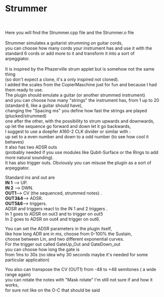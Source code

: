 # Strummer <br>
<br>
<br>
Here you will find the Strummer.cpp file and the Strummer.o file <br>
<br>
Strummer simulates a guitarist strumming on guitar cords, <br>
you can choose how many cords your instrument has and use it with the <br>
standard 6 cords or add more to it and transform it into a sort of <br>
arpeggiator.<br>
<br>
It is inspired by the Phazerville strum applet but is somehow not the same thing <br>
(so don't expect a clone, it's a only inspired not cloned). <br>
I added the scales from the CopierMaschine just for fun and because I had them ready to use. <br> 
The plugin should emulate a guitar (or another strummed instrument) <br>
and you can choose how many "strings" the instrument has, from 1 up to 20 (standard 6, like a guitar should have),<br>
changing the "Spacing ms" you define how fast the strings are played (plucked/strummed)<br>
one after the other, with the possibility to strum upwards and downwards,<br>
up let the sequence go forward and down let it go backwards,<br>
I suggest to use a doepfer A160-2 CLK divider or similar with : <br>
up set to a even number and down to a odd number (to see how cool it behaves)<br>
it also has two ADSR outs <br>
(probably needed if you use modules like Qubit-Surface or the Rings to add more natural sounding).<br>
It has also trigger outs. Obviously you can misuse the plugin as a sort of arpeggiator.

Standard ins and out are <br>
 **IN 1** --> UP. <br>
 **IN 2** --> DWN.  <br>
 **OUT1**--> CV (the sequenced, strummed notes) . <br>
 **OUT3&4**--> ADSR. <br>
 **OUT5&6**--> triggers. <br>
ADSR and triggers react to the IN 1 and 2 triggers .<br>
In 1 goes to ADSR on out3 and to trigger on out5 <br>
In 2 goes to ADSR on out4 and trigger on out6.<br>

You can set the ADSR parameters in the plugin itself, <br>
like how long ADR are in ms, choose from 0-100% the Sustain, <br>
choose between Lin, and two different exponential curves. <br>
For the trigger out called GateUp_Out and GateDown_out <br>
you can choose how long the gate is <br>
from 1ms to 30s (no idea why 30 seconds maybe it's needed for some particular application)<br>

You also can transpose the CV (OUT1) from -48 to +48 semitones ( a wide range again) <br>
you can rotate the notes with "Mask rotate" I'm still not sure if and how it works, <br>
for sure not like on the O-C that should be said<br>